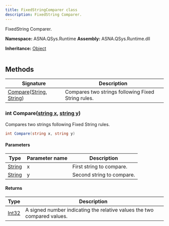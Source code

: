 ```yaml
---
title: FixedStringComparer class
description: FixedString Comparer.
---
```


FixedString Comparer.

**Namespace:** ASNA.QSys.Runtime
**Assembly:** ASNA.QSys.Runtime.dll

**Inheritance:** [Object](https://docs.microsoft.com/en-us/dotnet/api/system.object)
<br>
<br>

## Methods

| Signature | Description |
| --- | --- |
| [Compare](#int-comparestring-x-string-y)([String](https://docs.microsoft.com/en-us/dotnet/api/system.string), [String](https://docs.microsoft.com/en-us/dotnet/api/system.string)) | Compares two strings following Fixed String rules.

### int Compare([string x](https://learn.microsoft.com/en-us/dotnet/api/system.string?view=net-8.0), [string y](https://learn.microsoft.com/en-us/dotnet/api/system.string?view=net-8.0))

Compares two strings following Fixed String rules.

```cs
int Compare(string x, string y)
```

#### Parameters

| Type | Parameter name | Description
| --- | --- | ---
| [String](https://docs.microsoft.com/en-us/dotnet/api/system.string) | x | First string to compare.
| [String](https://docs.microsoft.com/en-us/dotnet/api/system.string) | y | Second string to compare.

#### Returns

| Type | Description
| --- | ---
| [Int32](https://docs.microsoft.com/en-us/dotnet/api/system.int32) | A signed number indicating the relative values the two compared values.
